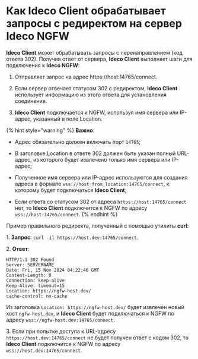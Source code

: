 # Как Ideco Client обрабатывает запросы с редиректом на сервер Ideco NGFW

**Ideco Client** может обрабатывать запросы с перенаправлением (код ответа 302). Получив ответ от сервера, **Ideco Client** выполняет шаги для подключения к **Ideco NGFW**:

1. Отправляет запрос на адрес https://host:14765/connect.

2. Если сервер отвечает статусом 302 с редиректом, **Ideco Client** использует информацию из этого ответа для установления соединения.

3. **Ideco Client** подключается к NGFW, используя имя сервера или IP-адрес, указанный в поле Location.

{% hint style="warning" %}
**Важно**:

* Адрес обязательно должен включать порт `14765`;

* В заголовке Location в ответе 302 должен быть указан полный URL-адрес, из которого будет извлечено только имя сервера или IP-адрес;

* Полученное имя сервера или IP-адрес используются для создания адреса в формате `wss://host_from_location:14765/connect`, к которому будет подключаться **Ideco Client**;

* Если ответа со статусом 302 от адреса `https://host:14765/connect` нет, то **Ideco Client** подключится к NGFW по адресу `wss://host:14765/connect`.
{% endhint %}

Пример правильного редиректа, полученный с помощью утилиты **сurl**:

1\. **Запрос**: `curl -il https://host.dev:14765/connect`.

2\. **Ответ**:

```
HTTP/1.1 302 Found
Server: SERVERNAME
Date: Fri, 15 Nov 2024 04:22:46 GMT
Content-Length: 0
Connection: keep-alive
Keep-Alive: timeout=15
Location: https://ngfw-host.dev/
cache-control: no-cache
```

Из заголовка `Location: https://ngfw-host.dev/` будет извлечен новый хост `ngfw-host.dev`, и **Ideco Client** будет подключаться к NGFW по адресу `wss://ngfw-host.dev:14765/connect`.

3\. Если при попытке доступа к URL-адресу `https://host.dev:14765/connect` не будет получен ответ с кодом 302, то **Ideco Client** подключится к NGFW по адресу `wss://host.dev:14765/connect`.